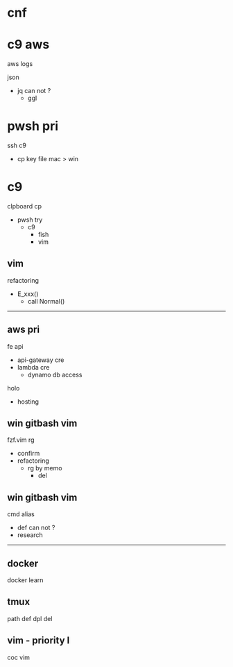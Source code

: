 
# cnf

# c9 aws

aws logs


json
- jq can not ?
  - ggl


# pwsh pri

ssh c9
- cp key file mac > win


# c9

clpboard cp
- pwsh try
  - c9
    - fish
    - vim


## vim

refactoring
- E_xxx()
  - call Normal()



---

## aws pri

fe api
- api-gateway cre
- lambda cre
  - dynamo db access

holo
- hosting


## win gitbash vim

fzf.vim rg
- confirm
- refactoring
  - rg by memo
    - del


## win gitbash vim

cmd alias
- def can not ?
- research



---

## docker

docker learn


## tmux

path def dpl del


## vim  -  priority l

coc vim



